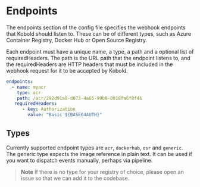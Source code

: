 # Endpoints

The endpoints section of the config file specifies the webhook endpoints that
Kobold should listen to. These can be of different types, such as Azure
Container Registry, Docker Hub or Open Source Registry.

Each endpoint must have a unique name, a type, a path and a optional list of
requiredHeaders. The path is the URL path that the endpoint listens to, and the
requiredHeaders are HTTP headers that must be included in the webhook request
for it to be accepted by Kobold.

```yaml
endpoints:
  - name: myacr
    type: acr
    path: /acr/292d91a8-d073-4a65-99b8-0018fa6f8f46
   requiredHeaders:
      - key: Authorization
        value: "Basic ${BASE64AUTH}"
```

## Types

Currently supported endpoint types are `acr`, `dockerhub`, `osr` and `generic`. The
generic type expects the image reference in plain text. It can be used if you
want to dispatch events manually, perhaps via pipeline.

> **Note** If there is no type for your registry of choice, please open an issue
so that we can add it to the codebase.
